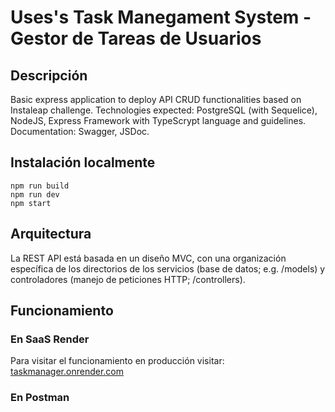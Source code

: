 # Uses's Task Manegament System - Gestor de Tareas de Usuarios

## Descripción
Basic express application to deploy API CRUD functionalities based on Instaleap challenge. Technologies expected: PostgreSQL (with Sequelice), NodeJS, Express Framework with TypeScrypt language and guidelines. Documentation: Swagger, JSDoc. 

## Instalación localmente
```
npm run build
npm run dev
npm start
```

## Arquitectura
La REST API está basada en un diseño MVC, con una organización específica de los directorios de los servicios (base de datos; e.g. /models) y controladores (manejo de peticiones HTTP; /controllers).

## Funcionamiento
### En SaaS Render
Para visitar el funcionamiento en producción visitar: [taskmanager.onrender.com](taskmanager.onrender.com)

### En Postman

